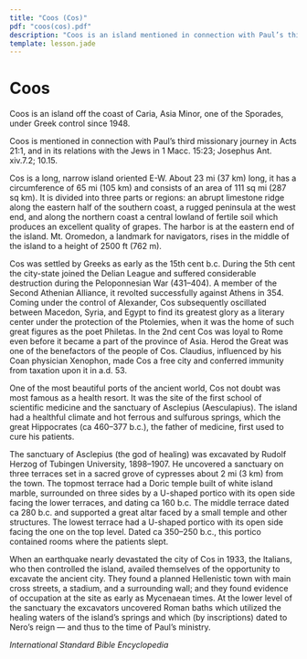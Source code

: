 ```yaml
---
title: "Coos (Cos)"
pdf: "coos(cos).pdf"
description: "Coos is an island mentioned in connection with Paul’s third missionary journey in Acts 21:1, and in its relations with the Jews in 1 Macc. 15:23; Josephus Ant. xiv.7.2; 10.15."
template: lesson.jade
---
```


Coos
====

Coos is an island off the coast of Caria, Asia Minor, one of the
Sporades, under Greek control since 1948.

Coos is mentioned in connection with Paul’s third missionary journey in
Acts 21:1, and in its relations with the Jews in 1 Macc. 15:23; Josephus
Ant. xiv.7.2; 10.15.

Cos is a long, narrow island oriented E-W. About 23 mi (37 km) long, it
has a circumference of 65 mi (105 km) and consists of an area of 111 sq
mi (287 sq km). It is divided into three parts or regions: an abrupt
limestone ridge along the eastern half of the southern coast, a rugged
peninsula at the west end, and along the northern coast a central
lowland of fertile soil which produces an excellent quality of grapes.
The harbor is at the eastern end of the island. Mt. Oromedon, a landmark
for navigators, rises in the middle of the island to a height of 2500 ft
(762 m).

Cos was settled by Greeks as early as the 15th cent b.c. During the 5th
cent the city-state joined the Delian League and suffered considerable
destruction during the Peloponnesian War (431–404). A member of the
Second Athenian Alliance, it revolted successfully against Athens in
354. Coming under the control of Alexander, Cos subsequently oscillated
between Macedon, Syria, and Egypt to find its greatest glory as a
literary center under the protection of the Ptolemies, when it was the
home of such great figures as the poet Philetas. In the 2nd cent Cos was
loyal to Rome even before it became a part of the province of Asia.
Herod the Great was one of the benefactors of the people of Cos.
Claudius, influenced by his Coan physician Xenophon, made Cos a free
city and conferred immunity from taxation upon it in a.d. 53.

One of the most beautiful ports of the ancient world, Cos not doubt was
most famous as a health resort. It was the site of the first school of
scientific medicine and the sanctuary of Asclepius (Aesculapius). The
island had a healthful climate and hot ferrous and sulfurous springs,
which the great Hippocrates (ca 460–377 b.c.), the father of medicine,
first used to cure his patients.

The sanctuary of Asclepius (the god of healing) was excavated by Rudolf
Herzog of Tubingen University, 1898–1907. He uncovered a sanctuary on
three terraces set in a sacred grove of cypresses about 2 mi (3 km) from
the town. The topmost terrace had a Doric temple built of white island
marble, surrounded on three sides by a U-shaped portico with its open
side facing the lower terraces, and dating ca 160 b.c. The middle
terrace dated ca 280 b.c. and supported a great altar faced by a small
temple and other structures. The lowest terrace had a U-shaped portico
with its open side facing the one on the top level. Dated ca 350–250
b.c., this portico contained rooms where the patients slept.

When an earthquake nearly devastated the city of Cos in 1933, the
Italians, who then controlled the island, availed themselves of the
opportunity to excavate the ancient city. They found a planned
Hellenistic town with main cross streets, a stadium, and a surrounding
wall; and they found evidence of occupation at the site as early as
Mycenaean times. At the lower level of the sanctuary the excavators
uncovered Roman baths which utilized the healing waters of the island’s
springs and which (by inscriptions) dated to Nero’s reign — and thus to
the time of Paul’s ministry.

_International Standard Bible Encyclopedia_

